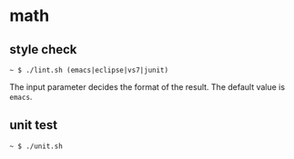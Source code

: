# math

## style check
```
~ $ ./lint.sh (emacs|eclipse|vs7|junit)
```
The input parameter decides the format of the result.
The default value is `emacs`.

## unit test

```
~ $ ./unit.sh
```
